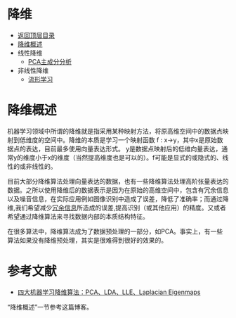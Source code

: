 # 降维

* [返回顶层目录](../../SUMMARY.md)
* [降维概述](#流降维概述)
* 线性降维
  * [PCA主成分分析](principal-component-analysis.md)
* 非线性降维
  * [流形学习](manifold-learning.md)





# 降维概述

机器学习领域中所谓的降维就是指采用某种映射方法，将原高维空间中的数据点映射到低维度的空间中。降维的本质是学习一个映射函数 f : x->y，其中x是原始数据点的表达，目前最多使用向量表达形式。 y是数据点映射后的低维向量表达，通常y的维度小于x的维度（当然提高维度也是可以的）。f可能是显式的或隐式的、线性的或非线性的。

目前大部分降维算法处理向量表达的数据，也有一些降维算法处理高阶张量表达的数据。之所以使用降维后的数据表示是因为在原始的高维空间中，包含有冗余信息以及噪音信息，在实际应用例如图像识别中造成了误差，降低了准确率；而通过降维,我们希望减少[冗余信息](http://www.hudong.com/wiki/%E5%86%97%E4%BD%99%E4%BF%A1%E6%81%AF)所造成的误差,提高识别（或其他应用）的精度。又或者希望通过降维算法来寻找数据内部的本质结构特征。

在很多算法中，降维算法成为了数据预处理的一部分，如PCA。事实上，有一些算法如果没有降维预处理，其实是很难得到很好的效果的。



# 参考文献

* [四大机器学习降维算法：PCA、LDA、LLE、Laplacian Eigenmaps](http://dataunion.org/13451.html)

“降维概述”一节参考这篇博客。

